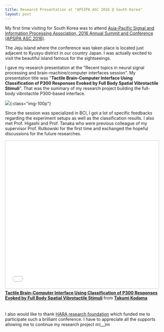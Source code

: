 ```yaml
---
title: Research Presentation at "APSIPA ASC 2016 @ South Korea"
layout: post
---
```

My first time visiting for South Korea was to attend [Asia-Pacific Signal and Information Processing Association, 2016 Annual Summit and Conference (APSIPA ASC 2016)](http://www.apsipa2016.org/main.do). 

The Jeju island where the conference was taken place is located just adjacent to Kyusyu district in our country Japan. I was actually excited to visit the beautiful island famous for the sightseeings.

I gave my research presentation at the "Recent topics in neural signal processing and brain-machine/computer interfaces session". My presentation title was "**Tactile Brain-Computer Interface Using Classification of P300 Responses Evoked by Full Body Spatial Vibrotactile Stimuli**". That was the summary of my research project building the full-body vibrotactile P300-based interface. 

![]({{site.cloudinary_url}}/v1482408553/IMG_4420_vmxhee.jpg){:class="img-100p"}

Since the session was specialized in BCI, I got a lot of specific feedbacks regarding the experiment setups as well as the classification results. I also met Prof. Higashi and Prof. Tanaka who were previous colleague of my supervisor Prof. Rutkowski for the first time and exchanged the hopeful discussions for the future researches. 

<iframe src="//www.slideshare.net/slideshow/embed_code/key/hfbFKdYfWbwyzn" width="595" height="485" frameborder="0" marginwidth="0" marginheight="0" scrolling="no" style="border:1px solid #CCC; border-width:1px; margin-bottom:5px; max-width: 100%;" allowfullscreen> </iframe> <div style="margin-bottom:5px"> <strong> <a href="//www.slideshare.net/TakumiKodama/tactile-braincomputer-interface-using-classification-of-p300-responses-evoked-by-full-body-spatial-vibrotactile-stimuli" title="Tactile Brain-Computer Interface Using Classification of P300 Responses Evoked by Full Body Spatial Vibrotactile Stimuli" target="_blank">Tactile Brain-Computer Interface Using Classification of P300 Responses Evoked by Full Body Spatial Vibrotactile Stimuli</a> </strong> from <strong><a target="_blank" href="//www.slideshare.net/TakumiKodama">Takumi Kodama</a></strong> </div><br>

I also would like to thank [HARA research foundation](http://www.hara-rf.jp/) which funded me to participate such a brilliant conference. I have to appreciate all the supports allowing me to continue my research project m(__)m
